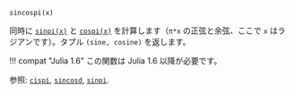 ```
sincospi(x)
```

同時に [`sinpi(x)`](@ref) と [`cospi(x)`](@ref) を計算します（`π*x` の正弦と余弦、ここで `x` はラジアンです）。タプル `(sine, cosine)` を返します。

!!! compat "Julia 1.6"
    この関数は Julia 1.6 以降が必要です。


参照: [`cispi`](@ref), [`sincosd`](@ref), [`sinpi`](@ref).
